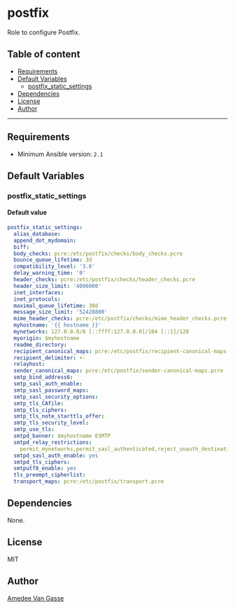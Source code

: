# postfix

Role to configure Postfix.

## Table of content

- [Requirements](#requirements)
- [Default Variables](#default-variables)
  - [postfix_static_settings](#postfix_static_settings)
- [Dependencies](#dependencies)
- [License](#license)
- [Author](#author)

---

## Requirements

- Minimum Ansible version: `2.1`

## Default Variables

### postfix_static_settings

#### Default value

```YAML
postfix_static_settings:
  alias_database:
  append_dot_mydomain:
  biff:
  body_checks: pcre:/etc/postfix/checks/body_checks.pcre
  bounce_queue_lifetime: 3d
  compatibility_level: '3.6'
  delay_warning_time: '0'
  header_checks: pcre:/etc/postfix/checks/header_checks.pcre
  header_size_limit: '4096000'
  inet_interfaces:
  inet_protocols:
  maximal_queue_lifetime: 30d
  message_size_limit: '52428800'
  mime_header_checks: pcre:/etc/postfix/checks/mime_header_checks.pcre
  myhostname: '{{ hostname }}'
  mynetworks: 127.0.0.0/8 [::ffff:127.0.0.0]/104 [::1]/128
  myorigin: $myhostname
  readme_directory:
  recipient_canonical_maps: pcre:/etc/postfix/recipient-canonical-maps.pcre
  recipient_delimiter: +-
  relayhost:
  sender_canonical_maps: pcre:/etc/postfix/sender-canonical-maps.pcre
  smtp_bind_address6:
  smtp_sasl_auth_enable:
  smtp_sasl_password_maps:
  smtp_sasl_security_options:
  smtp_tls_CAfile:
  smtp_tls_ciphers:
  smtp_tls_note_starttls_offer:
  smtp_tls_security_level:
  smtp_use_tls:
  smtpd_banner: $myhostname ESMTP
  smtpd_relay_restrictions:
    permit_mynetworks,permit_sasl_authenticated,reject_unauth_destination
  smtpd_sasl_auth_enable: yes
  smtpd_tls_ciphers:
  smtputf8_enable: yes
  tls_preempt_cipherlist:
  transport_maps: pcre:/etc/postfix/transport.pcre
```

## Dependencies

None.

## License

MIT

## Author

[Amedee Van Gasse](https://amedee.be)
